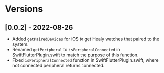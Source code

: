 # Versions

## [0.0.2] - 2022-08-26
* Added `getPairedDevices` for iOS to get Healy watches that paired to the system.
* Renamed `getPeripheral` to `isPeripheralConnected` in SwiftFlutterPlugin.swift to match the purpose of this function.
* Fixed `isPeripheralConnected` function in SwiftFlutterPlugin.swift, where not connected peripheral returns connected. 